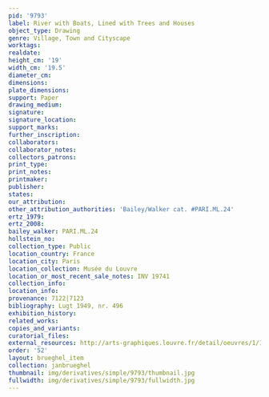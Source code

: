 ```yaml
---
pid: '9793'
label: River with Boats, Lined with Trees and Houses
object_type: Drawing
genre: Village, Town and Cityscape
worktags:
realdate:
height_cm: '19'
width_cm: '19.5'
diameter_cm:
dimensions:
plate_dimensions:
support: Paper
drawing_medium:
signature:
signature_location:
support_marks:
further_inscription:
collaborators:
collaborator_notes:
collectors_patrons:
print_type:
print_notes:
printmaker:
publisher:
states:
our_attribution:
other_attribution_authorities: 'Bailey/Walker cat. #PARI.ML.24'
ertz_1979:
ertz_2008:
bailey_walker: PARI.ML.24
hollstein_no:
collection_type: Public
location_country: France
location_city: Paris
location_collection: Musée du Louvre
location_or_most_recent_sale_notes: INV 19741
collection_info:
location_info:
provenance: 7122|7123
bibliography: Lugt 1949, nr. 496
exhibition_history:
related_works:
copies_and_variants:
curatorial_files:
external_resources: http://arts-graphiques.louvre.fr/detail/oeuvres/1/109883-Riviere-avec-des-barques-et-des-cannots-bordee-darbres-et-de-maisons
order: '52'
layout: brueghel_item
collection: janbrueghel
thumbnail: img/derivatives/simple/9793/thumbnail.jpg
fullwidth: img/derivatives/simple/9793/fullwidth.jpg
---
```

